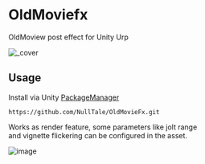 # OldMoviefx

OldMoview post effect for Unity Urp</br>

![_cover](https://github.com/NullTale/com.nulltale.oldmoviefx/assets/1497430/ea45efe7-6d9e-4f18-a8d5-d3d711440507)

## Usage
Install via Unity [PackageManager](https://docs.unity3d.com/Manual/upm-ui-giturl.html)
```
https://github.com/NullTale/OldMovieFx.git
```

Works as render feature, some parameters like jolt range</br>
and vignette flickering can be configured in the asset.</br>

![image](https://github.com/NullTale/com.nulltale.oldmoviefx/assets/1497430/3f8e1e3b-344e-4262-856c-43845cb600f4)
